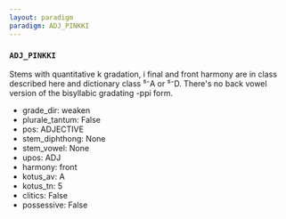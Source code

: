 ```yaml
---
layout: paradigm
paradigm: ADJ_PINKKI
---
```

### ` ADJ_PINKKI `

Stems with quantitative k gradation, i final and front harmony are in class described here and dictionary class ⁵⁻A or ⁵⁻D. There's no back vowel version of the bisyllabic gradating -ppi form.
* grade_dir: weaken
* plurale_tantum: False
* pos: ADJECTIVE
* stem_diphthong: None
* stem_vowel: None
* upos: ADJ
* harmony: front
* kotus_av: A
* kotus_tn: 5
* clitics: False
* possessive: False
